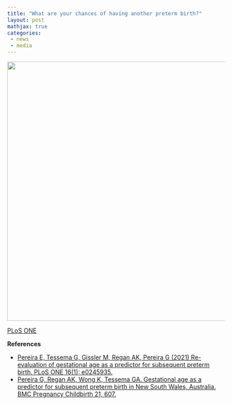 ```yaml
---
title: "What are your chances of having another preterm birth?"
layout: post
mathjax: true
categories: 
 - news
 - media
---
```




<p align="center">
<img src="https://journals.plos.org/plosone/article?id=10.1371/journal.pone.0245935" width="600" height="600" />   
</p>

[PLoS ONE](https://doi.org/10.1371/journal.pone.0245935)


**References**
* [Pereira E, Tessema G, Gissler M, Regan AK, Pereira G (2021) Re-evaluation of gestational age as a predictor for subsequent preterm birth. PLoS ONE 16(1): e0245935.](https://doi.org/10.1371/journal.pone.0245935)
* [Pereira G, Regan AK, Wong K, Tessema GA. Gestational age as a predictor for subsequent preterm birth in New South Wales, Australia. BMC Pregnancy Childbirth 21, 607.](https://doi.org/10.1186/s12884-021-04084-x)
